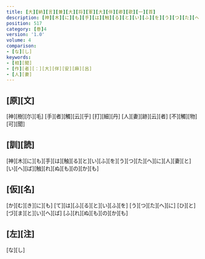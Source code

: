 ```yaml
---
title: [大][納][言][兼][大][将][軍][大][伴][卿][歌][一][首]
description: [神][木][に][も][手][は][触][る][と][い][ふ][を][う][つ][た][へ][に][人][妻][と][い][へ][ば][触][れ][ぬ][も][の][か][も]
position: 517
category: [巻]4
version: '1.0'
volume: 4
comparison:
- [な][し]
keywords:
- [相][聞]
- [作][者][：][大][伴][安][麻][呂]
- [人][妻]
---
```


## [原][文]

[神][樹][尓][毛] [手][者][觸][云][乎] [打][細][丹] [人][妻][跡][云][者] [不][觸][物][可][聞]

## [訓][読]

[神][木][に][も][手][は][触][る][と][い][ふ][を][う][つ][た][へ][に][人][妻][と][い][へ][ば][触][れ][ぬ][も][の][か][も]

## [仮][名]

[か][む][き][に][も] [て][は][ふ][る][と][い][ふ][を] [う][つ][た][へ][に] [ひ][と][づ][ま][と][い][へ][ば] [ふ][れ][ぬ][も][の][か][も]

## [左][注]

[な][し]
